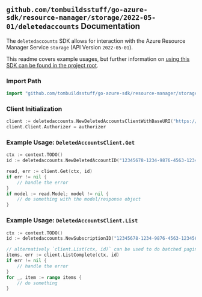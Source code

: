 
## `github.com/tombuildsstuff/go-azure-sdk/resource-manager/storage/2022-05-01/deletedaccounts` Documentation

The `deletedaccounts` SDK allows for interaction with the Azure Resource Manager Service `storage` (API Version `2022-05-01`).

This readme covers example usages, but further information on [using this SDK can be found in the project root](https://github.com/tombuildsstuff/go-azure-sdk/tree/main/docs).

### Import Path

```go
import "github.com/tombuildsstuff/go-azure-sdk/resource-manager/storage/2022-05-01/deletedaccounts"
```


### Client Initialization

```go
client := deletedaccounts.NewDeletedAccountsClientWithBaseURI("https://management.azure.com")
client.Client.Authorizer = authorizer
```


### Example Usage: `DeletedAccountsClient.Get`

```go
ctx := context.TODO()
id := deletedaccounts.NewDeletedAccountID("12345678-1234-9876-4563-123456789012", "locationValue", "deletedAccountValue")

read, err := client.Get(ctx, id)
if err != nil {
	// handle the error
}
if model := read.Model; model != nil {
	// do something with the model/response object
}
```


### Example Usage: `DeletedAccountsClient.List`

```go
ctx := context.TODO()
id := deletedaccounts.NewSubscriptionID("12345678-1234-9876-4563-123456789012")

// alternatively `client.List(ctx, id)` can be used to do batched pagination
items, err := client.ListComplete(ctx, id)
if err != nil {
	// handle the error
}
for _, item := range items {
	// do something
}
```

